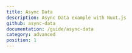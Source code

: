 ```yaml
---
title: Async Data
description: Async Data example with Nuxt.js
github: async-data
documentation: /guide/async-data
category: advanced
position: 1
---
```

